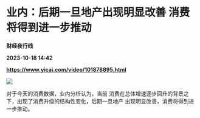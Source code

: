 # 业内：后期一旦地产出现明显改善 消费将得到进一步推动
**财经夜行线**

**2023-10-18 14:42**

**https://www.yicai.com/video/101878895.html**

![](http://imgcdn.yicai.com/vms-new/2023/10/7b2834bf-fbcb-4bab-be4c-e5da000e7b09_evyj.jpg) 

对于今天的消费数据，业内分析认为，当前 消费在总体增速逐步回升的背景之下，出现了消费升级的结构性变化，后期一旦地产 出现明显改善，消费将得到进一步推动。